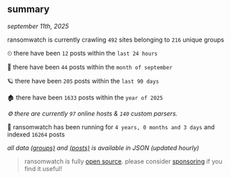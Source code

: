
## summary
_september 11th, 2025_

ransomwatch is currently crawling `492` sites belonging to `216` unique groups

⏲ there have been `12` posts within the `last 24 hours`

🦈 there have been `44` posts within the `month of september`

🪐 there have been `205` posts within the `last 90 days`

🏚 there have been `1633` posts within the `year of 2025`

_⚙️ there are currently `97` online hosts & `140` custom parsers._

🦕 ransomwatch has been running for `4 years, 0 months and 3 days` and indexed `16264` posts

_all data  [(groups)](http://ransomwhat.telemetry.ltd/groups) and [(posts)](http://ransomwhat.telemetry.ltd/posts) is available in JSON (updated hourly)_

> ransomwatch is fully [open source](https://github.com/joshhighet/ransomwatch#ransomwatch--). please consider [sponsoring](https://github.com/sponsors/joshhighet) if you find it useful!

